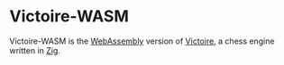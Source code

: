 # Victoire-WASM

Victoire-WASM is the [WebAssembly](https://webassembly.org/) version of [Victoire](https://github.com/MattEstHaut/Victoire), a chess engine written in [Zig](https://ziglang.org/).
